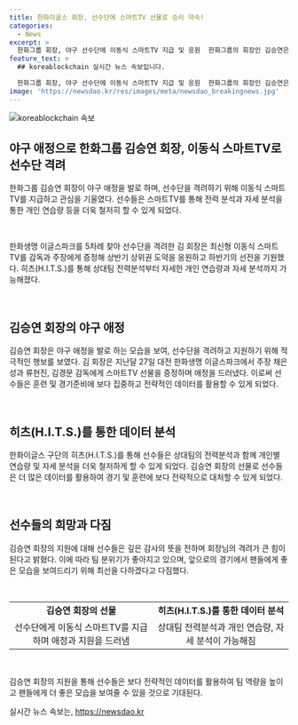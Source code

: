 ```yaml
---
title: 한화이글스 회장, 선수단에 스마트TV 선물로 승리 약속!
categories:
  - News
excerpt: >
  한화그룹 회장, 야구 선수단에 이동식 스마트TV 지급 및 응원  한화그룹의 회장인 김승연은 한화이글스의 승리를 기원하며 선수단을 격려하기 위해 이동식 스마트TV를 지급했다. 또한 최신형 스마트TV를 감독과 선수들에게 증정하며 상반기 상위권 도약을 기원했고, 선수들은 이를 통해 전력분석 및 자세분석을 위해 활용할 수 있다. 또한 회장은 구단에 관심을 기울이고, 선수단은 회장의 선물에 감사의 뜻을 전했다.
feature_text: >
  ## koreablockchain 실시간 뉴스 속보입니다.

  한화그룹 회장, 야구 선수단에 이동식 스마트TV 지급 및 응원  한화그룹의 회장인 김승연은 한화이글스의 승리를 기원하며 선수단을 격려하기 위해 이동식 스마트TV를 지급했다. 또한 최신형 스마트TV를 감독과 선수들에게 증정하며 상반기 상위권 도약을 기원했고, 선수들은 이를 통해 전력분석 및 자세분석을 위해 활용할 수 있다. 또한 회장은 구단에 관심을 기울이고, 선수단은 회장의 선물에 감사의 뜻을 전했다.
image: 'https://newsdao.kr/res/images/meta/newsdao_breakingnews.jpg'
---
```


<p><img src="https://newsdao.kr/res/images/meta/newsdao_breakingnews.jpg" alt="koreablockchain 속보" /></p>

<h2 data-ke-size="size26">야구 애정으로 한화그룹 김승연 회장, 이동식 스마트TV로 선수단 격려</h2>

<p data-ke-size="size16">한화그룹 김승연 회장이 야구 애정을 발로 하며, 선수단을 격려하기 위해 이동식 스마트TV를 지급하고 관심을 기울였다. 선수들은 스마트TV를 통해 전력 분석과 자세 분석을 통한 개인 연습량 등을 더욱 철저히 할 수 있게 되었다.</p>

<p><br></p>

<p data-ke-size="size16">한화생명 이글스파크를 5차례 찾아 선수단을 격려한 김 회장은 최신형 이동식 스마트TV를 감독과 주장에게 증정해 상반기 상위권 도약을 응원하고 하반기의 선전을 기원했다. 히츠(H.I.T.S.)를 통해 상대팀 전력분석부터 자세한 개인 연습량과 자세 분석까지 가능해졌다.</p>

<p><br></p>

<h2 data-ke-size="size24">김승연 회장의 야구 애정</h2>

<p data-ke-size="size16">김승연 회장은 야구 애정을 발로 하는 모습을 보여, 선수단을 격려하고 지원하기 위해 적극적인 행보를 보였다. 김 회장은 지난달 27일 대전 한화생명 이글스파크에서 주장 채은성과 류현진, 김경문 감독에게 스마트TV 선물을 증정하며 애정을 드러냈다. 이로써 선수들은 훈련 및 경기준비에 보다 집중하고 전략적인 데이터를 활용할 수 있게 되었다.</p>

<p><br></p>

<h2 data-ke-size="size24">히츠(H.I.T.S.)를 통한 데이터 분석</h2>

<p data-ke-size="size16">한화이글스 구단의 히츠(H.I.T.S.)를 통해 선수들은 상대팀의 전력분석과 함께 개인별 연습량 및 자세 분석을 더욱 철저하게 할 수 있게 되었다. 김승연 회장의 선물로 선수들은 더 많은 데이터를 활용하여 경기 및 훈련에 보다 전략적으로 대처할 수 있게 되었다.</p>

<p><br></p>

<h2 data-ke-size="size24">선수들의 희망과 다짐</h2>

<p data-ke-size="size16">김승연 회장의 지원에 대해 선수들은 깊은 감사의 뜻을 전하며 회장님의 격려가 큰 힘이 된다고 밝혔다. 이에 따라 팀 분위기가 좋아지고 있으며, 앞으로의 경기에서 팬들에게 좋은 모습을 보여드리기 위해 최선을 다하겠다고 다짐했다.</p>

<p><br></p>

<table>
  <tbody>
    <tr>
      <td style="text-align: center; height: 17px;"><b>김승연 회장의 선물</b></td>
      <td style="text-align: center; height: 17px;"><b>히츠(H.I.T.S.)를 통한 데이터 분석</b></td>
    </tr>
    <tr>
      <td style="text-align: center; height: 17px;">선수단에게 이동식 스마트TV를 지급하며 애정과 지원을 드러냄</td>
      <td style="text-align: center; height: 17px;">상대팀 전력분석과 개인 연습량, 자세 분석이 가능해짐</td>
    </tr>
  </tbody>
</table>

<p><br></p>

<p data-ke-size="size16">김승연 회장의 지원을 통해 선수들은 보다 전략적인 데이터를 활용하여 팀 역량을 높이고 팬들에게 더 좋은 모습을 보여줄 수 있을 것으로 기대된다.</p>
실시간 뉴스 속보는, <a href="https://newsdao.kr" rel="dofollow">https://newsdao.kr</a>


